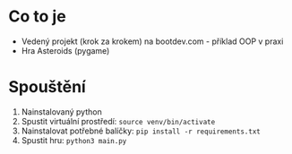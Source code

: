 # Co to je
- Vedený projekt (krok za krokem) na bootdev.com - příklad OOP v praxi
- Hra Asteroids (pygame)

# Spouštění

1. Nainstalovaný python
2. Spustit virtuální prostředí: `source venv/bin/activate`
3. Nainstalovat potřebné balíčky: `pip install -r requirements.txt`
4. Spustit hru: `python3 main.py`
